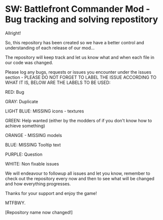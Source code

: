 # SW: Battlefront Commander Mod - Bug tracking and solving repostitory

Allright!

So, this repository has been created so we have a better control and understanding of each release of our mod...

The repository will keep track and let us know what and when each file in our code was changed.


Please log any bugs, requests or issues you encounter under the issues section - PLEASE DO NOT FORGET TO LABEL THE ISSUE ACCORDING TO WHAT IT IS, BELOW ARE THE LABELS TO BE USED:


RED: Bug

GRAY: Duplicate

LIGHT BLUE: MISSING icons - textures

GREEN: Help wanted (either by the modders of if you don't know how to achieve something)

ORANGE - MISSING models

BLUE: MISSING Tooltip text

PURPLE: Question

WHITE: Non fixable issues


We will endeavour to followup all issues and let you know, remember to check out the repository every now and then to see what will be changed and how everything progresses.

Thanks for your support and enjoy the game!


MTFBWY.

[Repository name now changed!]